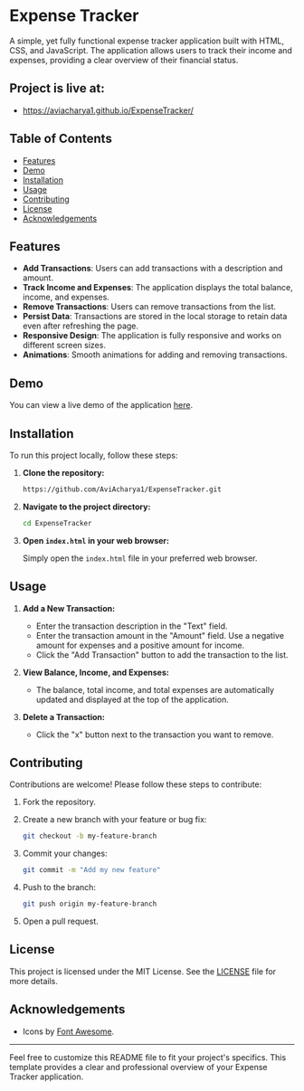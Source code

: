 # Expense Tracker

A simple, yet fully functional expense tracker application built with HTML, CSS, and JavaScript. The application allows users to track their income and expenses, providing a clear overview of their financial status.

## Project is live at: 

- https://aviacharya1.github.io/ExpenseTracker/

## Table of Contents

- [Features](#features)
- [Demo](#demo)
- [Installation](#installation)
- [Usage](#usage)
- [Contributing](#contributing)
- [License](#license)
- [Acknowledgements](#acknowledgements)

## Features

- **Add Transactions**: Users can add transactions with a description and amount.
- **Track Income and Expenses**: The application displays the total balance, income, and expenses.
- **Remove Transactions**: Users can remove transactions from the list.
- **Persist Data**: Transactions are stored in the local storage to retain data even after refreshing the page.
- **Responsive Design**: The application is fully responsive and works on different screen sizes.
- **Animations**: Smooth animations for adding and removing transactions.

## Demo

You can view a live demo of the application [here](#).

## Installation

To run this project locally, follow these steps:

1. **Clone the repository:**

    ```bash
    https://github.com/AviAcharya1/ExpenseTracker.git
    ```

2. **Navigate to the project directory:**

    ```bash
    cd ExpenseTracker
    ```

3. **Open `index.html` in your web browser:**

    Simply open the `index.html` file in your preferred web browser.

## Usage

1. **Add a New Transaction:**
   - Enter the transaction description in the "Text" field.
   - Enter the transaction amount in the "Amount" field. Use a negative amount for expenses and a positive amount for income.
   - Click the "Add Transaction" button to add the transaction to the list.

2. **View Balance, Income, and Expenses:**
   - The balance, total income, and total expenses are automatically updated and displayed at the top of the application.

3. **Delete a Transaction:**
   - Click the "x" button next to the transaction you want to remove.

## Contributing

Contributions are welcome! Please follow these steps to contribute:

1. Fork the repository.
2. Create a new branch with your feature or bug fix:
   
    ```bash
    git checkout -b my-feature-branch
    ```

3. Commit your changes:

    ```bash
    git commit -m "Add my new feature"
    ```

4. Push to the branch:

    ```bash
    git push origin my-feature-branch
    ```

5. Open a pull request.

## License

This project is licensed under the MIT License. See the [LICENSE](LICENSE) file for more details.

## Acknowledgements

- Icons by [Font Awesome](https://fontawesome.com/).

---

Feel free to customize this README file to fit your project's specifics. This template provides a clear and professional overview of your Expense Tracker application.
